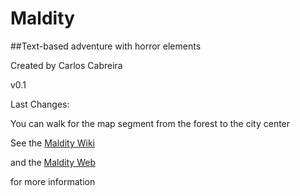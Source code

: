 # Maldity
##Text-based adventure with horror elements

Created by Carlos Cabreira

v0.1

Last Changes: 

You can walk for the map segment from the forest to the city center


See the [Maldity Wiki](https://github.com/carcasanchez/Maldity/wiki/Maldity:-Sea's-silence)

and the [Maldity Web](http://carcasanchez.github.io/Maldity)

for more information
